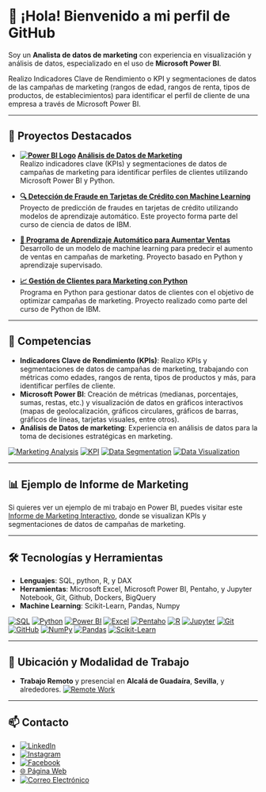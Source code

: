 # 👋 ¡Hola! Bienvenido a mi perfil de GitHub

Soy un **Analista de datos de marketing** con experiencia en visualización y análisis de datos, especializado en el uso de **Microsoft Power BI**.

Realizo Indicadores Clave de Rendimiento o KPI y segmentaciones de datos de las campañas de marketing (rangos de edad, rangos de renta, tipos de productos, de establecimientos) para identificar el perfil de cliente de una empresa a través de Microsoft Power BI.

---

## 🚀 Proyectos Destacados
- **[![Power BI Logo](https://img.icons8.com/color/48/000000/power-bi.png)](https://app.powerbi.com/view?r=eyJrIjoiYWE0Y2IxMmYtMDM4NS00ZTQ4LThiNTctY2IyYzY4YTZiZGRmIiwidCI6IjJhNGE1YjRkLTY3ODUtNDU1Mi04ZDNmLTU1NDMwMTU0MTNjNCJ9&embedImagePlaceholder=true&pageName=ReportSection2d8b5d06f1b03572ef87)
[Análisis de Datos de Marketing](https://github.com/rebork555/Analisis-de-datos-de-marketing)**  
  Realizo indicadores clave (KPIs) y segmentaciones de datos de campañas de marketing para identificar perfiles de clientes utilizando Microsoft Power BI y Python.

- **[🔍 Detección de Fraude en Tarjetas de Crédito con Machine Learning](https://github.com/rebork555/Analisis-de-datos-de-marketing/blob/main/ML%20credit%20card%20frauds%20prediction.ipynb)**  
  Proyecto de predicción de fraudes en tarjetas de crédito utilizando modelos de aprendizaje automático. Este proyecto forma parte del curso de ciencia de datos de IBM.

- **[🤖 Programa de Aprendizaje Automático para Aumentar Ventas](https://github.com/rebork555/Analisis-de-datos-de-marketing/blob/main/Programa_aprendizaje_autom%C3%A1tico_marketing.ipynb)**  
  Desarrollo de un modelo de machine learning para predecir el aumento de ventas en campañas de marketing. Proyecto basado en Python y aprendizaje supervisado.

- **[📈 Gestión de Clientes para Marketing con Python](https://github.com/rebork555/Analisis-de-datos-de-marketing/blob/main/programa_para_gestionar_clientes_curso_python_ibm_bejob.ipynb)**  
  Programa en Python para gestionar datos de clientes con el objetivo de optimizar campañas de marketing. Proyecto realizado como parte del curso de Python de IBM.

---

## 🎯 Competencias
- **Indicadores Clave de Rendimiento (KPIs)**: Realizo KPIs y segmentaciones de datos de campañas de marketing, trabajando con métricas como edades, rangos de renta, tipos de productos y más, para identificar perfiles de cliente.
- **Microsoft Power BI**: Creación de métricas (medianas, porcentajes, sumas, restas, etc.) y visualización de datos en gráficos interactivos (mapas de geolocalización, gráficos circulares, gráficos de barras, gráficos de líneas, tarjetas visuales, entre otros).
- **Análisis de Datos de marketing**: Experiencia en análisis de datos para la toma de decisiones estratégicas en marketing.

[![Marketing Analysis](https://img.shields.io/badge/Marketing%20Analysis-FF4500?style=flat&logoColor=white)](https://en.wikipedia.org/wiki/Marketing_analysis)
[![KPI](https://img.shields.io/badge/KPI-00A651?style=flat&logoColor=white)](https://en.wikipedia.org/wiki/Performance_indicator)
[![Data Segmentation](https://img.shields.io/badge/Data%20Segmentation-1F77B4?style=flat&logoColor=white)](https://en.wikipedia.org/wiki/Market_segmentation)
[![Data Visualization](https://img.shields.io/badge/Data%20Visualization-FF6347?style=flat&logoColor=white)](https://en.wikipedia.org/wiki/Data_visualization)

---

## 📊 Ejemplo de Informe de Marketing
Si quieres ver un ejemplo de mi trabajo en Power BI, puedes visitar este [Informe de Marketing Interactivo](https://app.powerbi.com/view?r=eyJrIjoiYWE0Y2IxMmYtMDM4NS00ZTQ4LThiNTctY2IyYzY4YTZiZGRmIiwidCI6IjJhNGE1YjRkLTY3ODUtNDU1Mi04ZDNmLTU1NDMwMTU0MTNjNCJ9&embedImagePlaceholder=true&pageName=ReportSection2d8b5d06f1b03572ef87), donde se visualizan KPIs y segmentaciones de datos de campañas de marketing.

---

## 🛠️ Tecnologías y Herramientas
- **Lenguajes**: SQL, python, R, y DAX 
- **Herramientas**: Microsoft Excel, Microsoft Power BI, Pentaho, y Jupyter Notebook, Git, Github, Dockers, BigQuery
- **Machine Learning**: Scikit-Learn, Pandas, Numpy

[![SQL](https://img.shields.io/badge/SQL-4479A1?logo=microsoft-sql-server&logoColor=white&style=flat)](https://en.wikipedia.org/wiki/SQL) 
[![Python](https://img.shields.io/badge/Python-3776AB?logo=python&logoColor=white&style=flat)](https://www.python.org/) 
[![Power BI](https://img.shields.io/badge/Power%20BI-F2C811?logo=powerbi&logoColor=black&style=flat)](https://powerbi.microsoft.com/) [![Excel](https://img.shields.io/badge/Excel-217346?logo=microsoft-excel&logoColor=white&style=flat)](https://www.microsoft.com/es-es/microsoft-365/excel)
[![Pentaho](https://img.shields.io/badge/Pentaho-4B9CD3?logo=Pentaho&logoColor=white&style=flat)](https://www.pentaho.com/)
[![R](https://img.shields.io/badge/R-276DC3?logo=r&logoColor=white&style=flat)](https://www.r-project.org/)
[![Jupyter](https://img.shields.io/badge/Jupyter-F37626?logo=jupyter&logoColor=white&style=flat)](https://jupyter.org/)
[![Git](https://img.shields.io/badge/Git-F05032?logo=git&logoColor=white&style=flat)](https://git-scm.com/)
[![GitHub](https://img.shields.io/badge/GitHub-181717?logo=github&logoColor=white&style=flat)](https://github.com/rebork555)
[![NumPy](https://img.shields.io/badge/Numpy-013243?logo=numpy&logoColor=white&style=flat)](https://numpy.org/)
[![Pandas](https://img.shields.io/badge/Pandas-150458?logo=pandas&logoColor=white&style=flat)](https://pandas.pydata.org/)
[![Scikit-Learn](https://img.shields.io/badge/Scikit--Learn-F7931E?logo=scikitlearn&logoColor=white&style=flat)](https://scikit-learn.org/)

---

## 📍 Ubicación y Modalidad de Trabajo
- **Trabajo Remoto** y presencial en **Alcalá de Guadaíra**, **Sevilla**, y alrededores.
  [![Remote Work](https://img.shields.io/badge/Remote%20Work-009688?style=flat&logoColor=white)](https://en.wikipedia.org/wiki/Remote_work)

---

## 📫 Contacto
- [![LinkedIn](https://img.shields.io/badge/LinkedIn-blue?logo=linkedin&style=flat)](https://www.linkedin.com/in/marketingdigitall) 
- [![Instagram](https://img.shields.io/badge/Instagram-purple?logo=instagram&style=flat)](https://www.instagram.com/rebork556/)
- [![Facebook](https://img.shields.io/badge/Facebook-blue?logo=facebook&style=flat)](https://www.facebook.com/profile.php?id=61562190575145&sk=about_privacy_and_legal_info)
- [🌐 Página Web](https://marketingg.mobirisesite.com/)
- [![Correo Electrónico](https://img.shields.io/badge/Email-red?logo=gmail&style=flat)](mailto:tuemail@ejemplo.com)




<!--
**rebork555/rebork555** is a ✨ _special_ ✨ repository because its `README.md` (this file) appears on your GitHub profile.

Here are some ideas to get you started:

- 🔭 I’m currently working on ...
- 🌱 I’m currently learning ...
- 👯 I’m looking to collaborate on ...
- 🤔 I’m looking for help with ...
- 💬 Ask me about ...
- 📫 How to reach me: ...
- 😄 Pronouns: ...
- ⚡ Fun fact: ...
-->
